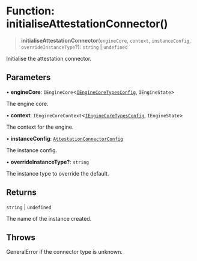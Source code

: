 # Function: initialiseAttestationConnector()

> **initialiseAttestationConnector**(`engineCore`, `context`, `instanceConfig`, `overrideInstanceType`?): `string` \| `undefined`

Initialise the attestation connector.

## Parameters

• **engineCore**: `IEngineCore`\<[`IEngineCoreTypesConfig`](../interfaces/IEngineCoreTypesConfig.md), `IEngineState`\>

The engine core.

• **context**: `IEngineCoreContext`\<[`IEngineCoreTypesConfig`](../interfaces/IEngineCoreTypesConfig.md), `IEngineState`\>

The context for the engine.

• **instanceConfig**: [`AttestationConnectorConfig`](../type-aliases/AttestationConnectorConfig.md)

The instance config.

• **overrideInstanceType?**: `string`

The instance type to override the default.

## Returns

`string` \| `undefined`

The name of the instance created.

## Throws

GeneralError if the connector type is unknown.
